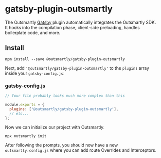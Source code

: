 # gatsby-plugin-outsmartly

The Outsmartly [Gatsby](https://www.gatsbyjs.com/) plugin automatically integrates the Outsmartly SDK. It hooks into the compilation phase, client-side preloading, handles boilerplate code, and more.

## Install

```text
npm install --save @outsmartly/gatsby-plugin-outsmartly
```

Next, add `'@outsmartly/gatsby-plugin-outsmartly'` to the `plugins` array inside your `gatsby-config.js`:

### gatsby-config.js

```javascript
// Your file probably looks much more complex than this

module.exports = {
  plugins: ['@outsmartly/gatsby-plugin-outsmartly'],
  // etc...
};
```

Now we can initialize our project with Outsmartly:

```text
npx outsmartly init
```

After following the prompts, you should now have a new `outsmartly.config.js` where you can add route Overrides and Interceptors.

